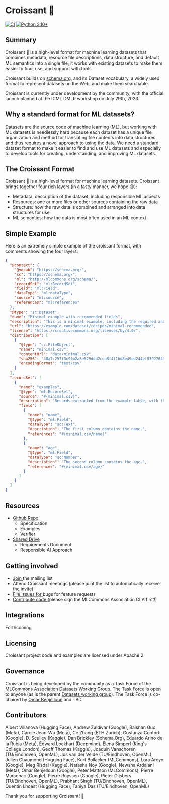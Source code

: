# Croissant 🥐

[![CI](https://github.com/mlcommons/datasets_format/actions/workflows/ci.yml/badge.svg)](https://github.com/mlcommons/datasets_format/actions/workflows/ci.yml/badge.svg)
[![Python 3.10+](https://img.shields.io/badge/python-3.10+-blue.svg)](https://www.python.org/downloads/)

## Summary

Croissant 🥐 is a high-level format for machine learning datasets that combines metadata, resource file descriptions, data structure, and default ML semantics into a single file; it works with existing datasets to make them easier to find, use, and support with tools.

Croissant builds on [schema.org](https://schema.org/), and its Dataset vocabulary, a widely used format to represent datasets on the Web, and make them searchable.

Croissant is currently under development by the community, with the official launch planned at the ICML DMLR workshop on July 29th, 2023. 

## Why a standard format for ML datasets?

Datasets are the source code of machine learning (ML), but working with ML datasets is needlessly hard because each dataset has a unique file organization and method for translating file contents into data structures and thus requires a novel approach to using the data. We need a standard dataset format to make it easier to find and use ML datasets and especially to develop tools for creating, understanding, and improving ML datasets.

## The Croissant Format

Croissant 🥐 is a high-level format for machine learning datasets. Croissant brings together four rich layers (in a tasty manner, we hope 😉):
* Metadata: description of the dataset, including responsible ML aspects
* Resources: one or more files or other sources containing the raw data
* Structure: how the raw data is combined and arranged into data structures for use
* ML semantics: how the data is most often used in an ML context

## Simple Example

Here is an extremely simple example of the croissant format, with comments showing the four layers:

```json
{
  "@context": {
    "@vocab": "https://schema.org/",
    "sc": "https://schema.org/",
    "ml": "http://mlcommons.org/schema/",
    "recordSet": "ml:RecordSet",
    "field": "ml:Field",
    "dataType": "ml:dataType",
    "source": "ml:source",
    "references": "ml:references"
  },
  "@type": "sc:Dataset",
  "name": "Minimal example with recommended fields",
  "description": "This is a minimal example, including the required and the recommended fields.",
  "url": "https://example.com/dataset/recipes/minimal-recommended",
  "license": "https://creativecommons.org/licenses/by/4.0/",
  "distribution": [
    {
      "@type": "sc:FileObject",
      "name": "minimal.csv",
      "contentUrl": "data/minimal.csv",
      "sha256": "48a7c257f3c90b2a3e529ddd2cca8f4f1bd8e49ed244ef53927649504ac55354",
      "encodingFormat": "text/csv"
    }
  ],
  "recordSet": [
    {
      "name": "examples",
      "@type": "ml:RecordSet",
      "source": "#{minimal.csv}",
      "description": "Records extracted from the example table, with their schema.",
      "field": [
        {
          "name": "name",
          "@type": "ml:Field",
          "dataType": "sc:Text",
          "description": "The first column contains the name.",
          "references": "#{minimal.csv/name}"
        },
        {
          "name": "age",
          "@type": "ml:Field",
          "dataType": "sc:Number",
          "description": "The second column contains the age.",
          "references": "#{minimal.csv/age}"
        }
      ]
    }
  ]
}

```

## Resources

* [Github Repo](https://github.com/mlcommons/croissant)
    * Specification
    * Examples
    * Verifier
* [Shared Drive](https://drive.google.com/corp/drive/folders/1StGRO4CGWUsX9kHdM5aOQNOF1L5e2y97)
    * Requirements Document
    * Responsible AI Approach	

<!---
## How to use
* Downloading an ML dataset: Look for a Croissant file. If it doesn’t exist, ask the dataset owners for one and point them to this page.
* Loading an ML dataset for use with a model: pyTorch and TensorFlow integrations enable loading any dataset with a Croissant file and recognized data file types as follows:
* Creating or sharing an ML dataset: Create a Croissant file for your dataset starting with one of the templates here and verifying correctness using this script.
* Developing ML dataset tooling: Consider supporting Croissant as part of your tool. You can find generic loader code here (under development).
* Accepting ML dataset papers: Consider requiring Croissant files for new datasets. Help everyone by making datasets easier to find and use!
-->

## Getting involved

* [ Join ](https://groups.google.com/a/mlcommons.org/g/croissant) the mailing list
* Attend Croissant meetings (please joint the list to automatically receive the invite)
* [ File issues for ](https://github.com/mlcommons/croissant) bugs for feature requests
* [ Contribute code ](https://github.com/mlcommons/croissant) (please sign the MLCommons Association CLA  first!)

## Integrations
Forthcoming

## Licensing
Croissant project code and examples are licensed under Apache 2.

## Governance
Croissant is being developed by the community as a Task Force of the [MLCommons Association](http://mlcommons.org) Datasets Working Group.
The Task Force is open to anyone (as is the parent [Datasets working group](https://mlcommons.org/en/groups/datasets/)). 
The Task Force is co-chaired by [Omar Benjelloun](mailto:benjello@google.com) and TBD.

## Contributors
Albert Villanova (Hugging Face), Andrew Zaldivar (Google), Baishan Guo (Meta), Carole Jean-Wu (Meta), Ce Zhang (ETH Zurich), Costanza Conforti (Google), D. Sculley (Kaggle), Dan Brickley (Schema.Org), Eduardo Arino de la Rubia (Meta), Edward Lockhart (Deepmind), Elena Simperl (King's College London), Geoff Thomas (Kaggle), Joaquin Vanschoren (TU/Eindhoven, OpenML), Jos van der Velde (TU/Eindhoven, OpenML), Julien Chaumond (Hugging Face), Kurt Bollacker (MLCommons), Lora Aroyo (Google), Meg Risdal (Kaggle), Natasha Noy (Google), Newsha Ardalani (Meta), Omar Benjelloun (Google), Peter Mattson (MLCommons), Pierre Marcenac (Google), Pierre Ruyssen (Google), Pieter Gijsbers (TU/Eindhoven, OpenML), Prabhant Singh (TU/Eindhoven, OpenML), Quentin Lhoest (Hugging Face), Taniya Das (TU/Eindhoven, OpenML)

Thank you for supporting Croissant! 🙂

